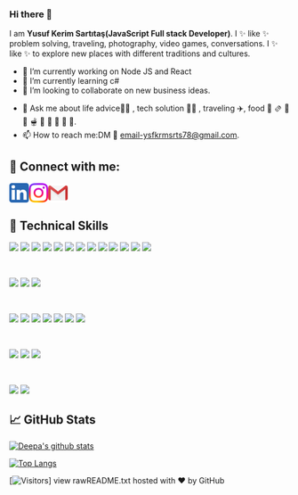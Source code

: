 ### Hi there 👋

I am **Yusuf Kerim Sartıtaş(JavaScript Full stack Developer)**. I ✨ like ✨ problem solving, traveling, photography, video games, conversations. I ✨ like ✨ to explore new places with different traditions and cultures.

- 🔭 I’m currently working on Node JS and React
- 🌱 I’m currently learning c#
- 👯 I’m looking to collaborate on new business ideas.
<!-- - 🤔 I’m looking for help with on new business ideas. -->
- 💬 Ask me about life advice🤣🤣 , tech solution 👩‍💻 , traveling ✈️, food 🌯 🫔 🥗 🥘 🫕 🥫 🍝 🍜 🍲 🍛.
- 📫 How to reach me:DM 📱 email-ysfkrmsrts78@gmail.com.

## 🤝 Connect with me:

<a href="https://www.linkedin.com/in/yusuf-kerim-sar%C4%B1ta%C5%9F-94b172219/"><img align="left" src="https://raw.githubusercontent.com/deepajarout/deepajarout/main/5296501_linkedin_network_linkedin logo_icon.png" alt="Yusuf SARITAŞ | LinkedIn" width="35px"/></a>

<a href="https://www.instagram.com/yyusuf.78/"><img align="left" src="https://raw.githubusercontent.com/deepajarout/deepajarout/main/5296765_camera_instagram_instagram logo_icon.png" alt="Yusuf SARITAŞ| Instagram" width="35px"/></a>

<a href="mailto:ysfkrmsrts78@gmail.com"><img align="left" src="https://raw.githubusercontent.com/deepajarout/deepajarout/main/2993691_brand_brands_gmail_logo_logos_icon.png" alt="Yusuf SARITAŞ | Gmail" width="35px"/></a>

</br>
</br>

## 💼 Technical Skills

![](https://img.shields.io/badge/gaming-unity-informational?style=flat&logo=unity&logoColor=white)
![](https://img.shields.io/badge/Framework-node.js-informational?style=flat&logo=node.js&logoColor=white)
![](https://img.shields.io/badge/Database-MongoDB-informational?style=flat&logo=mongodb&logoColor=white)
![](https://img.shields.io/badge/Code-React-informational?style=flat&logo=react&color=61DAFB)
![](https://img.shields.io/badge/Code-Redux-informational?style=flat&logo=Redux&color=764ABC)
![](https://img.shields.io/badge/Code-JavaScript-informational?style=flat&logo=JavaScript&color=F7DF1E)
![](https://img.shields.io/badge/Code-HTML5-informational?style=flat&logo=HTML5&color=E34F26)
![](https://img.shields.io/badge/Code-PostgreSQL-informational?style=flat&logo=PostgreSQL&color=336791)
![](https://img.shields.io/badge/Code-SQLite-informational?style=flat&logo=SQLite&color=003B57)
![](https://img.shields.io/badge/Code-Typescript-informational?style=flat&logo=typescript&logoColor=white)
![](https://img.shields.io/badge/code-GraphQL-informational?style=flat&logo=graphql&logoColor=white)
![](https://img.shields.io/badge/code-JWT-informational?style=flat&logo=JSON%20web%20tokens)
![](https://img.shields.io/badge/code-GULP-informational?style=flat&logo=gulp&logoColor=white)

</br>

![](https://img.shields.io/badge/Style-Bootstrap-informational?style=flat&logo=Bootstrap&color=7952B3)
![](https://img.shields.io/badge/Style-CSS3-informational?style=flat&logo=CSS3&color=1572B6)
![](https://img.shields.io/badge/Style-styled--components-informational?style=flat&logo=styled-components&color=DB7093)

</br>

![](https://img.shields.io/badge/Tools-Figma-informational?style=flat&logo=Figma&color=F24E1E)
![](https://img.shields.io/badge/Tools-NPM-informational?style=flat&logo=NPM&color=CB3837)
![](https://img.shields.io/badge/Tools-Heroku-informational?style=flat&logo=Heroku&color=430098)
![](https://img.shields.io/badge/Tools-Git-informational?style=flat&logo=Git&color=F05032)
![](https://img.shields.io/badge/Tools-GitHub-informational?style=flat&logo=GitHub&color=181717)
![](https://img.shields.io/badge/Tools-bitbucket-informational?style=flat&logo=bitbucket&logoColor=white)
![](https://img.shields.io/badge/Tools-github-informational?style=flat&logo=github&logoColor=white)

</br>

![](https://img.shields.io/badge/TestingTools-cypress-informational?style=flat&logo=cypress&logoColor=058a5e)
![](https://img.shields.io/badge/TestingTools-jest-informational?style=flat&logo=jest&logoColor=white)
![](https://img.shields.io/badge/testingTools-mocha-informational?style=flat&logo=mocha&logoColor=white)

</br>

![](https://img.shields.io/badge/server-nginx-informational?style=flat&logo=nginx&logoColor=white)
![](https://img.shields.io/badge/server-jenkins-informational?style=flat&logo=jenkins&logoColor=white)

## 📈 GitHub Stats

[![Deepa's github stats](https://github-readme-stats.vercel.app/api?username=yusuf7855)](https://github.com/yusuf7855)

[![Top Langs](https://github-readme-stats.vercel.app/api/top-langs/?username=yusuf7855&layout=compact)](https://github.com/yusuf7855)

[![Visitors](https://visitor-badge.glitch.me/badge?page_id=yusuf7855.yusuf7855)]
view rawREADME.txt hosted with ❤ by GitHub

